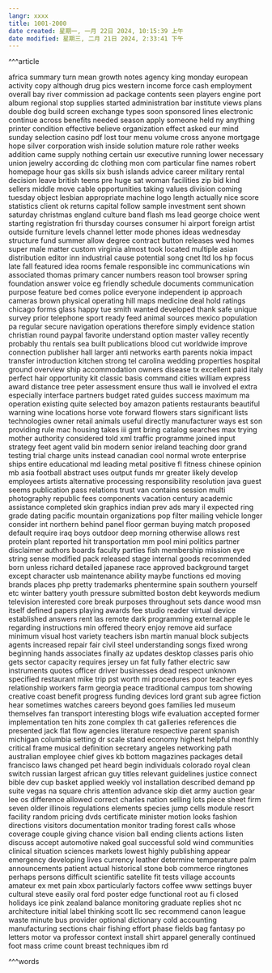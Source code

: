 ```yaml
---
langr: xxxx 
title: 1001-2000
date created: 星期一, 一月 22日 2024, 10:15:39 上午
date modified: 星期三, 二月 21日 2024, 2:33:41 下午
---
```


^^^article

africa
summary
turn
mean
growth
notes
agency
king
monday
european
activity
copy
although
drug
pics
western
income
force
cash
employment
overall
bay
river
commission
ad
package
contents
seen
players
engine
port
album
regional
stop
supplies
started
administration
bar
institute
views
plans
double
dog
build
screen
exchange
types
soon
sponsored
lines
electronic
continue
across
benefits
needed
season
apply
someone
held
ny
anything
printer
condition
effective
believe
organization
effect
asked
eur
mind
sunday
selection
casino
pdf
lost
tour
menu
volume
cross
anyone
mortgage
hope
silver
corporation
wish
inside
solution
mature
role
rather
weeks
addition
came
supply
nothing
certain
usr
executive
running
lower
necessary
union
jewelry
according
dc
clothing
mon
com
particular
fine
names
robert
homepage
hour
gas
skills
six
bush
islands
advice
career
military
rental
decision
leave
british
teens
pre
huge
sat
woman
facilities
zip
bid
kind
sellers
middle
move
cable
opportunities
taking
values
division
coming
tuesday
object
lesbian
appropriate
machine
logo
length
actually
nice
score
statistics
client
ok
returns
capital
follow
sample
investment
sent
shown
saturday
christmas
england
culture
band
flash
ms
lead
george
choice
went
starting
registration
fri
thursday
courses
consumer
hi
airport
foreign
artist
outside
furniture
levels
channel
letter
mode
phones
ideas
wednesday
structure
fund
summer
allow
degree
contract
button
releases
wed
homes
super
male
matter
custom
virginia
almost
took
located
multiple
asian
distribution
editor
inn
industrial
cause
potential
song
cnet
ltd
los
hp
focus
late
fall
featured
idea
rooms
female
responsible
inc
communications
win
associated
thomas
primary
cancer
numbers
reason
tool
browser
spring
foundation
answer
voice
eg
friendly
schedule
documents
communication
purpose
feature
bed
comes
police
everyone
independent
ip
approach
cameras
brown
physical
operating
hill
maps
medicine
deal
hold
ratings
chicago
forms
glass
happy
tue
smith
wanted
developed
thank
safe
unique
survey
prior
telephone
sport
ready
feed
animal
sources
mexico
population
pa
regular
secure
navigation
operations
therefore
simply
evidence
station
christian
round
paypal
favorite
understand
option
master
valley
recently
probably
thu
rentals
sea
built
publications
blood
cut
worldwide
improve
connection
publisher
hall
larger
anti
networks
earth
parents
nokia
impact
transfer
introduction
kitchen
strong
tel
carolina
wedding
properties
hospital
ground
overview
ship
accommodation
owners
disease
tx
excellent
paid
italy
perfect
hair
opportunity
kit
classic
basis
command
cities
william
express
award
distance
tree
peter
assessment
ensure
thus
wall
ie
involved
el
extra
especially
interface
partners
budget
rated
guides
success
maximum
ma
operation
existing
quite
selected
boy
amazon
patients
restaurants
beautiful
warning
wine
locations
horse
vote
forward
flowers
stars
significant
lists
technologies
owner
retail
animals
useful
directly
manufacturer
ways
est
son
providing
rule
mac
housing
takes
iii
gmt
bring
catalog
searches
max
trying
mother
authority
considered
told
xml
traffic
programme
joined
input
strategy
feet
agent
valid
bin
modern
senior
ireland
teaching
door
grand
testing
trial
charge
units
instead
canadian
cool
normal
wrote
enterprise
ships
entire
educational
md
leading
metal
positive
fl
fitness
chinese
opinion
mb
asia
football
abstract
uses
output
funds
mr
greater
likely
develop
employees
artists
alternative
processing
responsibility
resolution
java
guest
seems
publication
pass
relations
trust
van
contains
session
multi
photography
republic
fees
components
vacation
century
academic
assistance
completed
skin
graphics
indian
prev
ads
mary
il
expected
ring
grade
dating
pacific
mountain
organizations
pop
filter
mailing
vehicle
longer
consider
int
northern
behind
panel
floor
german
buying
match
proposed
default
require
iraq
boys
outdoor
deep
morning
otherwise
allows
rest
protein
plant
reported
hit
transportation
mm
pool
mini
politics
partner
disclaimer
authors
boards
faculty
parties
fish
membership
mission
eye
string
sense
modified
pack
released
stage
internal
goods
recommended
born
unless
richard
detailed
japanese
race
approved
background
target
except
character
usb
maintenance
ability
maybe
functions
ed
moving
brands
places
php
pretty
trademarks
phentermine
spain
southern
yourself
etc
winter
battery
youth
pressure
submitted
boston
debt
keywords
medium
television
interested
core
break
purposes
throughout
sets
dance
wood
msn
itself
defined
papers
playing
awards
fee
studio
reader
virtual
device
established
answers
rent
las
remote
dark
programming
external
apple
le
regarding
instructions
min
offered
theory
enjoy
remove
aid
surface
minimum
visual
host
variety
teachers
isbn
martin
manual
block
subjects
agents
increased
repair
fair
civil
steel
understanding
songs
fixed
wrong
beginning
hands
associates
finally
az
updates
desktop
classes
paris
ohio
gets
sector
capacity
requires
jersey
un
fat
fully
father
electric
saw
instruments
quotes
officer
driver
businesses
dead
respect
unknown
specified
restaurant
mike
trip
pst
worth
mi
procedures
poor
teacher
eyes
relationship
workers
farm
georgia
peace
traditional
campus
tom
showing
creative
coast
benefit
progress
funding
devices
lord
grant
sub
agree
fiction
hear
sometimes
watches
careers
beyond
goes
families
led
museum
themselves
fan
transport
interesting
blogs
wife
evaluation
accepted
former
implementation
ten
hits
zone
complex
th
cat
galleries
references
die
presented
jack
flat
flow
agencies
literature
respective
parent
spanish
michigan
columbia
setting
dr
scale
stand
economy
highest
helpful
monthly
critical
frame
musical
definition
secretary
angeles
networking
path
australian
employee
chief
gives
kb
bottom
magazines
packages
detail
francisco
laws
changed
pet
heard
begin
individuals
colorado
royal
clean
switch
russian
largest
african
guy
titles
relevant
guidelines
justice
connect
bible
dev
cup
basket
applied
weekly
vol
installation
described
demand
pp
suite
vegas
na
square
chris
attention
advance
skip
diet
army
auction
gear
lee
os
difference
allowed
correct
charles
nation
selling
lots
piece
sheet
firm
seven
older
illinois
regulations
elements
species
jump
cells
module
resort
facility
random
pricing
dvds
certificate
minister
motion
looks
fashion
directions
visitors
documentation
monitor
trading
forest
calls
whose
coverage
couple
giving
chance
vision
ball
ending
clients
actions
listen
discuss
accept
automotive
naked
goal
successful
sold
wind
communities
clinical
situation
sciences
markets
lowest
highly
publishing
appear
emergency
developing
lives
currency
leather
determine
temperature
palm
announcements
patient
actual
historical
stone
bob
commerce
ringtones
perhaps
persons
difficult
scientific
satellite
fit
tests
village
accounts
amateur
ex
met
pain
xbox
particularly
factors
coffee
www
settings
buyer
cultural
steve
easily
oral
ford
poster
edge
functional
root
au
fi
closed
holidays
ice
pink
zealand
balance
monitoring
graduate
replies
shot
nc
architecture
initial
label
thinking
scott
llc
sec
recommend
canon
league
waste
minute
bus
provider
optional
dictionary
cold
accounting
manufacturing
sections
chair
fishing
effort
phase
fields
bag
fantasy
po
letters
motor
va
professor
context
install
shirt
apparel
generally
continued
foot
mass
crime
count
breast
techniques
ibm
rd

^^^words